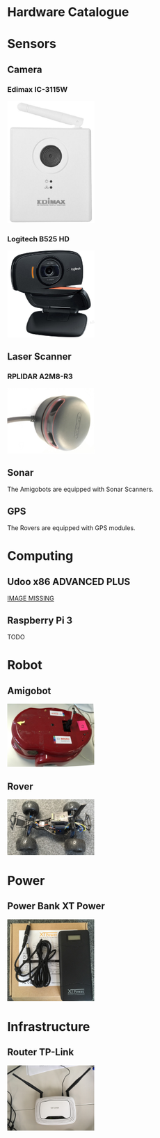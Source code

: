 # Hardware Catalogue


# Sensors

## Camera

### Edimax IC-3115W

<a href="webcam_edimax_ic-3115W.md"><img src="webcam_edimax_ic-3115W.jpg" width=200></a>

### Logitech B525 HD

<a href="webcam_logitech-B525-HD.md"><img src="webcam_logitech-b525-hd.jpg" width=200></a>


## Laser Scanner

### RPLIDAR A2M8-R3

<a href="laserscanner_rplidar-a2m8.md"><img src="laserscanner_rplidar-a2m8.jpg" width=200></a>


## Sonar

The Amigobots are equipped with Sonar Scanners.


## GPS

The Rovers are equipped with GPS modules.



# Computing

## Udoo x86 ADVANCED PLUS

<a href="computing_udoo-x86-advanced-plus.md">IMAGE MISSING</a>


## Raspberry Pi 3

TODO



# Robot

## Amigobot

<a href="robot_amigobot.md"><img src="robot_amigobot.jpg" width=200></a>


## Rover

<a href="robot_rover.md"><img src="robot_rover.jpg" width=200></a>



# Power

## Power Bank XT Power

<a href="power_powerbank-XT-Power.md"><img src="power_powerbank-XT-Power.jpg" width=200></a>



# Infrastructure

## Router TP-Link

<a href="network_tp-link-tl-wr841nd.md"><img src="network_tp-link-tl-wr841nd.jpg" width=200></a>
